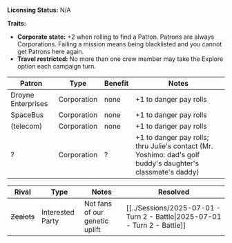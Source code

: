 **Licensing Status:** N/A

**Traits:**

* **Corporate state:** +2 when rolling to find a Patron. Patrons are always Corporations. Failing a mission means being blacklisted and you cannot get Patrons here again.
* **Travel restricted:** No more than one crew member may take the Explore option each campaign turn.

| Patron             | Type        | Benefit | Notes                                                                                                       |
| ------------------ | ----------- | ------- | ----------------------------------------------------------------------------------------------------------- |
| Droyne Enterprises | Corporation | none    | +1 to danger pay rolls                                                                                      |
| SpaceBus           | Corporation | none    | +1 to danger pay rolls                                                                                      |
| (telecom)          | Corporation | none    | +1 to danger pay rolls                                                                                      |
| ?                  | Corporation | ?       | +1 to danger pay rolls; thru Julie's contact (Mr. Yoshimo: dad's golf buddy's daughter's classmate's daddy) |

| Rival       | Type             | Notes                          | Resolved                                                                   |
| ----------- | ---------------- | ------------------------------ | -------------------------------------------------------------------------- |
| ~~Zealots~~ | Interested Party | Not fans of our genetic uplift | [[../Sessions/2025-07-01 - Turn 2 - Battle\|2025-07-01 - Turn 2 - Battle]] |
